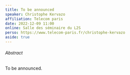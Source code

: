 ```yaml
---
title: To be announced
speaker: Christophe Kervazo
affiliation: Telecom paris
date: 2022-12-09 11:00
online: Salle des séminaire du L2S
perso: https://www.telecom-paris.fr/christophe-kervazo
aside: true
---
```


###### Abstract

To be announced.
